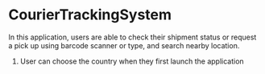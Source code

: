 # CourierTrackingSystem

In this application, users are able to check their shipment status or request a pick up using barcode scanner or type, and search nearby location.

1. User can choose the country when they first launch the application
